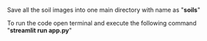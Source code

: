 Save all the soil images into one main directory with name as "**soils**"


To run the code open terminal and execute the following command "**streamlit run app.py**"
